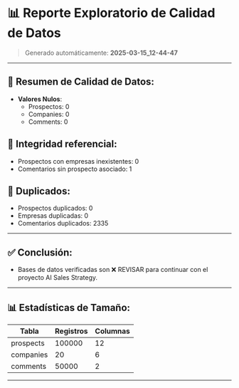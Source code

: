 
# 📊 Reporte Exploratorio de Calidad de Datos
> Generado automáticamente: **2025-03-15_12-44-47**

---

## 🔹 Resumen de Calidad de Datos:

- **Valores Nulos**:
  - Prospectos: 0
  - Companies: 0
  - Comments: 0

## 🔗 Integridad referencial:
- Prospectos con empresas inexistentes: 0
- Comentarios sin prospecto asociado: 1

## 📌 Duplicados:
- Prospectos duplicados: 0
- Empresas duplicadas: 0
- Comentarios duplicados: 2335

---

## ✅ Conclusión:
- Bases de datos verificadas son ❌ REVISAR para continuar con el proyecto AI Sales Strategy.

---

## 📊 Estadísticas de Tamaño:
| Tabla      | Registros | Columnas |
|------------|-----------------|-------------|
| prospects  | 100000 | 12 |
| companies  | 20 | 6 |
| comments  | 50000 | 2 |

---

